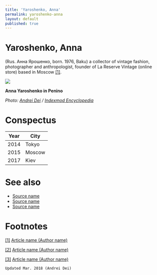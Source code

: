 ```yaml
---
title: 'Yaroshenko, Anna'
permalink: yaroshenko-anna
layout: default
published: true
---
```


# Yaroshenko, Anna

(Rus. Анна Ярошенко, born. 1976, Baku) a collector of vintage fashion, photographer and anthropologist, founder of La Reserve Vintage (online store) based in Moscow <span id="a1">[\[1\]](#f1)</span>.

![](/encyclopedia/images/yaroshenko.jpg)

**Anna Yaroshenko in Penino**

*Photo: [Andrei Dei](deinichenko-andrei) / [ Indexmod Encyclopedia](index)*

# Conspectus

|Year|City|
|----|---------|
|2014|Tokyo|
|2015|Moscow|
|2017|Kiev|

# See also

- [Source name](http://example.net/)
- [Source name](http://example.net/)
- [Source name](http://example.net/)

# Footnotes

[[1]](#a1) <span id="f1"></span> [Article name (Author name)](http://example.net/article)

[[2]](#a2) <span id="f2"></span> [Article name (Author name)](http://example.net/article)

[[3]](#a3) <span id="f3"></span> [Article name (Author name)](http://example.net/article)

`Updated Mar. 2018 (Andrei Dei)`
